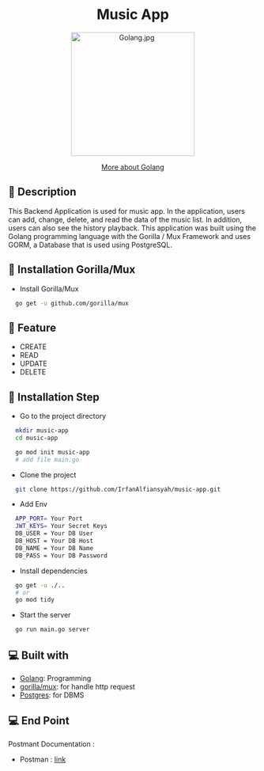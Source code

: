<h1 align="center">Music App</h1>
<p align="center"><img src="https://upload.wikimedia.org/wikipedia/commons/thumb/0/05/Go_Logo_Blue.svg/2560px-Go_Logo_Blue.svg.png" width="250px" alt="Golang.jpg" /></p>
<p align="center">
    <a href="https://golang.org/" target="blank">More about Golang</a>
</p>

## 🔗 Description

This Backend Application is used for music app. In the application, users can add, change, delete, and read the data of the music list. In addition, users can also see the history playback. This application was built using the Golang programming language with the Gorilla / Mux Framework and uses GORM, a Database that is used using PostgreSQL.

## 🔗 Installation Gorilla/Mux

- Install Gorilla/Mux

```sh
  go get -u github.com/gorilla/mux
```

## 🔗 Feature

- CREATE
- READ
- UPDATE
- DELETE

## 🔗 Installation Step

- Go to the project directory

```sh
  mkdir music-app
  cd music-app

  go mod init music-app
  # add file main.go
```

- Clone the project

```sh
  git clone https://github.com/IrfanAlfiansyah/music-app.git
```

- Add Env

```sh
  APP_PORT= Your Port
  JWT_KEYS= Your Secret Keys
  DB_USER = Your DB User
  DB_HOST = Your DB Host
  DB_NAME = Your DB Name
  DB_PASS = Your DB Password
```

- Install dependencies

```sh
  go get -u ./..
  # or
  go mod tidy
```

- Start the server

```sh
  go run main.go server
```

## 💻 Built with

- [Golang](https://go.dev/): Programming
- [gorilla/mux](https://github.com/gorilla/mux): for handle http request
- [Postgres](https://www.postgresql.org/): for DBMS


## 💻 End Point

Postmant Documentation :

- Postman : [link](https://documenter.getpostman.com/view/20668721/2s93XvX5Qj)

